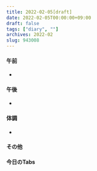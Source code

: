 ```yaml
---
title: 2022-02-05[draft]
date: 2022-02-05T00:00:00+09:00
draft: false
tags: ["diary", ""]
archives: 2022-02
slug: 943008
---
```

#### 午前
- 
#### 午後
- 
#### 体調
- 
#### その他
#### 今日のTabs
